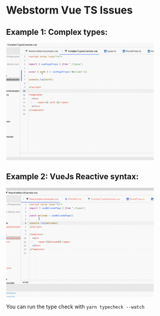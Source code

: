 # Webstorm Vue TS Issues

## Example 1: Complex types:

<img src="./src/screenshots/2023-03-14%2022.30.11.gif" width="400">


## Example 2: VueJs Reactive syntax:

<img src="./src/screenshots/2023-03-14%2022.47.46.gif" width="400">


You can run the type check with `yarn typecheck --watch`

